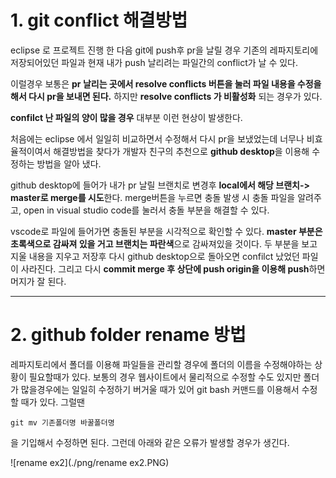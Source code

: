 # 1. git conflict 해결방법 
eclipse 로 프로젝트 진행 한 다음 git에 push후 pr을 날릴 경우 기존의 레파지토리에 저장되어있던 파일과 현재 내가 push 날리려는 파일간의 conflict가 날 수 있다.

이럴경우 보통은 <b>pr 날리는 곳에서 resolve conflicts 버튼을 눌러 파일 내용을 수정을 해서 다시 pr을 보내면 된다.</b> 하지만 <b>resolve conflicts 가 비활성화</b> 되는 경우가 있다.

<b>confilct 난 파일의 양이 많을 경우</b> 대부분 이런 현상이 발생한다.

처음에는 eclipse 에서 일일히 비교하면서 수정해서 다시 pr을 보냈었는데 너무나 비효율적이여서 해결방법을 찾다가 개발자 친구의 추천으로 <b>github desktop</b>을 이용해 수정하는 방법을 알아 냈다.

github desktop에 들어가 내가 pr 날릴 브랜치로 변경후 <b>local에서 해당 브랜치-> master로 merge를 시도</b>한다.
merge버튼을 누르면 충돌 발생 시 충돌 파일을 알려주고, open in visual studio code를 눌러서 충돌 부분을 해결할 수 있다.

vscode로 파일에 들어가면 충돌된 부분을 시각적으로 확인할 수 있다.
<b>master 부분은 초록색으로 감싸져 있을 거고 브랜치는 파란색</b>으로 감싸져있을 것이다.
두 부분을 보고 지울 내용을 지우고 저장후 다시 github desktop으로 돌아오면 confilct 났었던 파일이 사라진다. 그리고 다시 <b>commit merge 후 상단에 push origin을 이용해 push</b>하면 머지가 잘 된다.

-------------

# 2. github folder rename 방법

레파지토리에서 폴더를 이용해 파일들을 관리할 경우에 폴더의 이름을 수정해야하는 상황이 필요할때가 있다.
보통의 경우 웹사이트에서 물리적으로 수정할 수도 있지만 폴더가 많을경우에는 일일히 수정하기 버거울 때가 있어 git bash 커맨드를 이용해서 수정할 때가 있다.
그럴땐

~~~
git mv 기존폴더명 바꿀폴더명
~~~

을 기입해서 수정하면 된다.
그런데 아래와 같은 오류가 발생할 경우가 생긴다.<br>

![rename ex2](./png/rename ex2.PNG)
